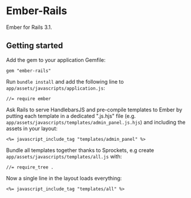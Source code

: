 Ember-Rails
================

Ember for Rails 3.1.

Getting started
---------------

Add the gem to your application Gemfile:

    gem "ember-rails"

Run `bundle install` and add the following line to 
`app/assets/javascripts/application.js`:

    //= require ember

Ask Rails to serve HandlebarsJS and pre-compile templates to Ember
by putting each template in a dedicated ".js.hjs" file
(e.g. `app/assets/javascripts/templates/admin_panel.js.hjs`)
and including the assets in your layout:

    <%= javascript_include_tag "templates/admin_panel" %>

Bundle all templates together thanks to Sprockets,
e.g create `app/assets/javascripts/templates/all.js` with:

    //= require_tree .

Now a single line in the layout loads everything:

    <%= javascript_include_tag "templates/all" %>
